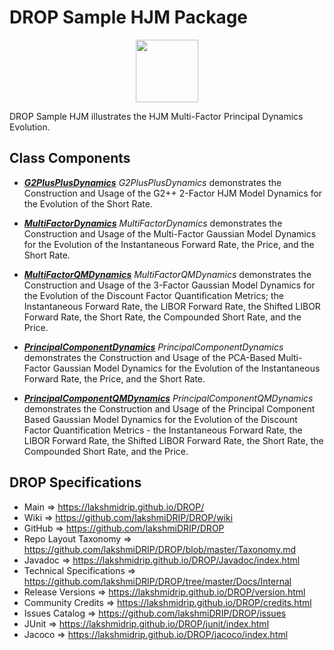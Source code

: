 # DROP Sample HJM Package

<p align="center"><img src="https://github.com/lakshmiDRIP/DROP/blob/master/DRIP_Logo.gif?raw=true" width="100"></p>

DROP Sample HJM illustrates the HJM Multi-Factor Principal Dynamics Evolution.


## Class Components

 * [***G2PlusPlusDynamics***](https://github.com/lakshmiDRIP/DROP/tree/master/src/main/java/org/drip/sample/hjm/G2PlusPlusDynamics.java)
 <i>G2PlusPlusDynamics</i> demonstrates the Construction and Usage of the G2++ 2-Factor HJM Model Dynamics
 for the Evolution of the Short Rate.

 * [***MultiFactorDynamics***](https://github.com/lakshmiDRIP/DROP/tree/master/src/main/java/org/drip/sample/hjm/MultiFactorDynamics.java)
 <i>MultiFactorDynamics</i> demonstrates the Construction and Usage of the Multi-Factor Gaussian Model
 Dynamics for the Evolution of the Instantaneous Forward Rate, the Price, and the Short Rate.

 * [***MultiFactorQMDynamics***](https://github.com/lakshmiDRIP/DROP/tree/master/src/main/java/org/drip/sample/hjm/MultiFactorQMDynamics.java)
 <i>MultiFactorQMDynamics</i> demonstrates the Construction and Usage of the 3-Factor Gaussian Model Dynamics
 for the Evolution of the Discount Factor Quantification Metrics; the Instantaneous Forward Rate, the LIBOR
 Forward Rate, the Shifted LIBOR Forward Rate, the Short Rate, the Compounded Short Rate, and the Price.

 * [***PrincipalComponentDynamics***](https://github.com/lakshmiDRIP/DROP/tree/master/src/main/java/org/drip/sample/hjm/PrincipalComponentDynamics.java)
 <i>PrincipalComponentDynamics</i> demonstrates the Construction and Usage of the PCA-Based Multi-Factor
 Gaussian Model Dynamics for the Evolution of the Instantaneous Forward Rate, the Price, and the Short Rate.

 * [***PrincipalComponentQMDynamics***](https://github.com/lakshmiDRIP/DROP/tree/master/src/main/java/org/drip/sample/hjm/PrincipalComponentQMDynamics.java)
 <i>PrincipalComponentQMDynamics</i> demonstrates the Construction and Usage of the Principal Component Based
 Gaussian Model Dynamics for the Evolution of the Discount Factor Quantification Metrics - the Instantaneous
 Forward Rate, the LIBOR Forward Rate, the Shifted LIBOR Forward Rate, the Short Rate, the Compounded Short
 Rate, and the Price.


## DROP Specifications

 * Main                     => https://lakshmidrip.github.io/DROP/
 * Wiki                     => https://github.com/lakshmiDRIP/DROP/wiki
 * GitHub                   => https://github.com/lakshmiDRIP/DROP
 * Repo Layout Taxonomy     => https://github.com/lakshmiDRIP/DROP/blob/master/Taxonomy.md
 * Javadoc                  => https://lakshmidrip.github.io/DROP/Javadoc/index.html
 * Technical Specifications => https://github.com/lakshmiDRIP/DROP/tree/master/Docs/Internal
 * Release Versions         => https://lakshmidrip.github.io/DROP/version.html
 * Community Credits        => https://lakshmidrip.github.io/DROP/credits.html
 * Issues Catalog           => https://github.com/lakshmiDRIP/DROP/issues
 * JUnit                    => https://lakshmidrip.github.io/DROP/junit/index.html
 * Jacoco                   => https://lakshmidrip.github.io/DROP/jacoco/index.html
